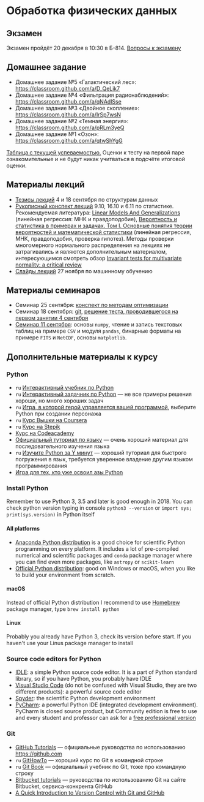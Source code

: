 # Обработка физических данных

## Экзамен
Экзамен пройдёт 20 декабря в 10:30 в Б-814. [Вопросы к экзамену](https://github.com/pyoadfe/lectures/raw/master/exam-questions.pdf)

## Домашнее задание
- Домашнее задание №5 «Галактический лес»: <https://classroom.github.com/a/D_QeLik7>
- Домашнее задание №4 «Фильтрация радионаблюдений»: <https://classroom.github.com/a/qNAdlSse>
- Домашнее задание №3 «Двойное скопление»: <https://classroom.github.com/a/IrSp7wsN>
- Домашнее задание №2 «Темная энергия»: <https://classroom.github.com/a/pRLm3yeQ>
- Домашнее задание №1 «Озон»: <https://classroom.github.com/a/qtwShYgG>

[Таблица с текущей успеваемостью.](https://docs.google.com/spreadsheets/d/1qA9lkkvTUCxgc2h1mRjFH_gaZmp-YyYYFNYXhctx020/edit?usp=sharing) Оценки к тесту на первой паре ознакомительные и не будут никак учитваться в подсчёте итоговой оценки.

## Материалы лекций
- [Тезисы лекций](https://github.com/pyoadfe/lectures/blob/master/1-2_data_structures.md) 4 и 18 сентября по структурам данных
- [Рукописный конспект лекций](https://github.com/pyoadfe/lectures/raw/master/5-7_statistics.pdf) 9.10, 16.10 и 6.11 по статистике. Рекомендуемая литература: [Linear Models And Generalizations](https://www.springer.com/gp/book/9783540742265) (линейная регрессия: МНК и правдоподобие), [Вероятность и статистика в примерах и задачах. Том I. Основные понятия теории вероятностей и математической статистики](http://biblio.mccme.ru/node/2362) (линейная регрессия, МНК, правдоподобия, проверка гипотез). Методы проверки многомерного нормального распределения на лекциях не затрагивались и являются дополнительным материалом, интересующимся смотреть обзор [Invariant tests for multivariate normality: a critical review](https://link.springer.com/article/10.1007/s00362-002-0119-6)
- [Слайды лекций](https://github.com/pyoadfe/lectures/raw/master/8-9_ml.pdf) 27 ноября по машинному обучению

## Материалы семинаров
- Семинар 25 сентября: [конспект по методам оптимизации](https://github.com/pyoadfe/seminars/blob/master/3/nonlinear_ls.pdf)
- Семинар 18 сентября: [git](https://github.com/pyoadfe/seminars/blob/master/2_git.md), [решение теста, проводившегося на первом занятии 4 сентября](https://github.com/pyoadfe/seminars/blob/master/2_welcome_test_solution.ipynb)
- [Семинар 11 сентября](https://github.com/pyoadfe/seminars/blob/master/1_tables.ipynb): основы `numpy`, чтение и запись текстовых таблиц на примере `CSV` и модуля `pandas`, бинарные форматы на примере `FITS` и `NetCDF`, основы `matplotlib`.

## Дополнительные материалы к курсу

### Python

- `ru` [Интерактивный учебник по Python](https://snakify.org/ru/)
- `ru` [Интерактивный задачник по Python](http://pythontutor.ru) — не все примеры решения хороши, но много хороших задач
- `ru` [Игра, в которой герой управляется вашей программой](http://codecombat.com), выберите Python при создании персонажа
- `ru` [Курс Вышки на Coursera](https://www.coursera.org/learn/python-osnovy-programmirovaniya)
- `ru` [Курс на Stepik](https://stepik.org/course/67/)
- [Курс на Codeacademy](https://www.codecademy.com/learn/learn-python)
- [Официальный туториал по языку](https://docs.python.org/3/tutorial/index.html) — очень хороший материал для последовательного изучения языка
- `ru` [Изучите Python за Y минут](https://learnxinyminutes.com/docs/ru-ru/python3-ru/) — хороший туториал для быстрого погружения в язык, требуется уверенное владение другим языком программирования
- [Игра для тех, кто уже освоил азы Python](https://py.checkio.org)

### Install Python

Remember to use Python 3, 3.5 and later is good enough in 2018. You can check python version typing in console `python3 --version` or `import sys; print(sys.version)` in Python itself

#### All platforms
- [Anaconda Python distribution](https://www.anaconda.com/download/) is a good choice for scientific Python programming on every platform. It includes a lot of pre-compiled numerical and scientific packages and `conda` package manager where you can find even more packages, like `astropy` or `scikit-learn`
- [Official Python distribution](https://www.python.org/downloads/): good on Windows or macOS, when you like to build your environment from scratch.

#### macOS
Instead of official Python distribution I recommend to use [Homebrew](http://brew.sh) package manager, type `brew install python`

#### Linux
Probably you already have Python 3, check its version before start. If you haven't use your Linus package manager to install

### Source code editors for Python
- [IDLE](https://docs.python.org/3/library/idle.html): a simple Python source code editor. It is a part of Python standard library, so if you have Python, you probably have IDLE
- [Visual Studio Code](https://code.visualstudio.com) (do not be confused with Visual Studio, they are two different products): a powerful source code editor
- [Spyder](https://www.spyder-ide.org): the scientific Python development environment
- [PyCharm](https://www.jetbrains.com/pycharm/): a powerful Python IDE (integrated development environment). PyCharm is closed source product, but Community edition is free to use and every student and professor can ask for a [free professional version](https://www.jetbrains.com/student/)


### Git

- [GitHub Tutorials](https://guides.github.com) — официальные руководства по использованию <https://github.com>
- `ru` [GitHowTo](https://githowto.com/ru) — хороший курс по Git в командной строке
- `ru` [Git Book](https://git-scm.com/book/ru/v2) — официальный учебник по Git, тоже про командную строку
- [Bitbucket tutorials](https://www.atlassian.com/git/tutorials) — руководства по использованию Git на сайте Bitbucket, сервиса-конкрента GitHub
- [A Quick Introduction to Version Control with Git and GitHub](http://journals.plos.org/ploscompbiol/article?id=10.1371/journal.pcbi.1004668)
